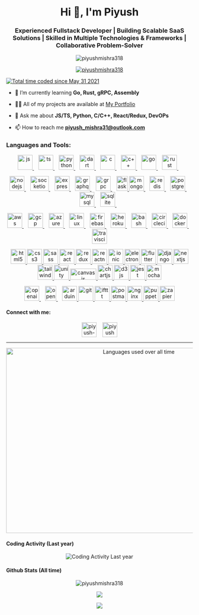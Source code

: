 
<h1 align="center">Hi 👋, I'm Piyush</h1>
<h3 align="center">Experienced Fullstack Developer | Building Scalable SaaS Solutions | Skilled in Multiple Technologies & Frameworks | Collaborative Problem-Solver</h3>
<p align="center">  <img  src="https://komarev.com/ghpvc/?username=piyushmishra318&color=0e75b6&style=for-the-badge"  alt="piyushmishra318"  />   </p>
<p align="center">  <a  href="https://github.com/ryo-ma/github-profile-trophy"><img  src="https://github-profile-trophy.vercel.app/?username=piyushmishra318&row=2&column=4&theme=nord&margin-w=15&margin-h=15"  alt="piyushmishra318"  /></a>  </p>

<a href="https://wakatime.com/@1126c104-125d-4c52-840c-530d4fb4215e" title="Total time coded since May 31 2021"><img src="https://wakatime.com/badge/user/1126c104-125d-4c52-840c-530d4fb4215e.svg" align="center" alt="Total time coded since May 31 2021" /></a>
- 🌱 I’m currently learning **Go, Rust, gRPC, Assembly**

- 👨‍💻 All of my projects are available at [My Portfolio](https://piyushmishra.vercel.app/)

- 💬 Ask me about **JS/TS, Python, C/C++, React/Redux, DevOPs**

- 📫 How to reach me **piyush_mishra31@outlook.com**

<h3 align="left">Languages and Tools:</h3>
<p align="center" class="highlighted-paragraph">
<a  href="https://www.javascript.com"  target="_blank"  rel="noreferrer">  <img  src="https://cdn.iconscout.com/icon/free/png-512/free-javascript-1-225993.png?f=webp&w=256"  alt="js"  width="40"  height="40"/>  </a>&nbsp;&nbsp;
<a  href="https://www.typescript.com"  target="_blank"  rel="noreferrer">  <img  src="https://cdn.iconscout.com/icon/free/png-512/free-typescript-1174965.png?f=webp&w=256"  alt="ts"  width="40"  height="40"/>  </a>&nbsp;&nbsp;
<a  href="https://www.python.com"  target="_blank"  rel="noreferrer">  <img  src="https://cdn.iconscout.com/icon/free/png-512/free-python-2-226051.png?f=webp&w=256"  alt="python"  width="40"  height="40"/>  </a>&nbsp;&nbsp;
<a  href="https://dart.dev"  target="_blank"  rel="noreferrer">  <img  src="https://upload.wikimedia.org/wikipedia/commons/thumb/7/7e/Dart-logo.png/600px-Dart-logo.png"  alt="dart"  width="40"  height="40"/>  </a>&nbsp;&nbsp;
<a  href="https://www.cprogramming.com"  target="_blank"  rel="noreferrer">  <img  src="https://cdn.iconscout.com/icon/free/png-512/free-c-57-1175191.png?f=webp&w=256"  alt="c"  width="40"  height="40"/>  </a>&nbsp;&nbsp;
<a  href="https://cplusplus.com"  target="_blank"  rel="noreferrer">  <img  src="https://cdn.iconscout.com/icon/free/png-512/free-c-4-226082.png?f=webp&w=256"  alt="c++"  width="40"  height="40"/>  </a>&nbsp;&nbsp;
<a  href="https://go.dev"  target="_blank"  rel="noreferrer">  <img  src="https://cdn.iconscout.com/icon/free/png-512/free-go-77-1175166.png?f=webp&w=256"  alt="go"  width="40"  height="40"/>  </a>&nbsp;&nbsp;
<a  href="https://rust-lang.org"  target="_blank"  rel="noreferrer">  <img  src="https://cdn.iconscout.com/icon/free/png-512/free-rust-3627930-3029156.png?f=webp&w=256"  alt="rust"  width="40"  height="40"/>  </a>&nbsp;&nbsp;
</p>
<p align="center">
<a  href="https://nodejs.org/en"  target="_blank"  rel="noreferrer">  <img  src="https://cdn.iconscout.com/icon/free/png-512/free-nodejs-2-226035.png?f=webp&w=256"  alt="nodejs"  width="40"  height="40"/>  </a>&nbsp;&nbsp;
<a  href="https://socket.io"  target="_blank"  rel="noreferrer">  <img  src="https://logowik.com/content/uploads/images/socket-io3232.logowik.com.webp"  alt="socketio"  width="50"  height="40"/>  </a>&nbsp;&nbsp;
<a  href="https://expressjs.com"  target="_blank"  rel="noreferrer">  <img  src="https://w7.pngwing.com/pngs/925/447/png-transparent-express-js-node-js-javascript-mongodb-node-js-text-trademark-logo.png"  alt="express"  width="40"  height="40"/>  </a>&nbsp;&nbsp;
<a  href="https://graphql.org"  target="_blank"  rel="noreferrer">  <img  src="https://cdn.iconscout.com/icon/free/png-512/free-graphql-3521468-2944912.png?f=webp&w=256"  alt="graphql"  width="40"  height="40"/>  </a>&nbsp;&nbsp;
<a  href="https://grpc.io"  target="_blank"  rel="noreferrer">  <img  src="https://cdn.changelog.com/uploads/icons/topics/7r9/icon_large.png?v=63837473851"  alt="grpc"  width="40"  height="40"/>  </a>&nbsp;&nbsp;
<a  href="https://flask.palletsprojects.com/"  target="_blank"  rel="noreferrer">  <img  src="https://www.pngitem.com/pimgs/m/159-1595977_flask-python-logo-hd-png-download.png"  alt="flask"  width="30"  height="40"/>  </a> 
<a  href="https://mongodb.org"  target="_blank"  rel="noreferrer">  <img  src="https://cdn.iconscout.com/icon/free/png-512/free-mongodb-3-1175138.png?f=webp&w=256"  alt="mongodb"  width="40"  height="40"/>  </a>&nbsp;&nbsp;
<a  href="https://redis.com"  target="_blank"  rel="noreferrer">  <img  src="https://cdn.iconscout.com/icon/free/png-512/free-redis-3-1175053.png?f=webp&w=256"  alt="redis"  width="40"  height="40"/>  </a>&nbsp;&nbsp;
<a  href="https://www.postgresql.org"  target="_blank"  rel="noreferrer">  <img  src="https://cdn.iconscout.com/icon/free/png-512/free-postgresql-9-1175120.png?f=webp&w=256"  alt="postgres"  width="40"  height="40"/>  </a>&nbsp;&nbsp;
<a  href="https://www.mysql.com"  target="_blank"  rel="noreferrer">  <img  src="https://cdn.iconscout.com/icon/free/png-512/free-mysql-21-1174941.png?f=webp&w=256"  alt="mysql"  width="40"  height="40"/>  </a>&nbsp;&nbsp;
<a  href="https://www.sqlite.org/index.html"  target="_blank"  rel="noreferrer">  <img  src="https://www.vectorlogo.zone/logos/sqlite/sqlite-icon.svg"  alt="sqlite"  width="40"  height="40"/>  </a>&nbsp;&nbsp;
</p>
<p align="center">
 <a  href="https://aws.amazon.com"  target="_blank"  rel="noreferrer">  <img  src="https://cdn.iconscout.com/icon/premium/png-512-thumb/aws-5363099-4488889.png?f=webp&w=256"  alt="aws"  width="40"  height="40"/>  </a>&nbsp;&nbsp;
 <a  href="https://cloud.google.com/free/"  target="_blank"  rel="noreferrer">  <img  src="https://cdn.iconscout.com/icon/free/png-512/free-google-cloud-2038785-1721675.png?f=webp&w=256"  alt="gcp"  width="40"  height="40"/>  </a>&nbsp;&nbsp;
 <a  href="https://azure.microsoft.com/en-in/free/"  target="_blank"  rel="noreferrer">  <img  src="https://cdn.iconscout.com/icon/free/png-512/free-azure-1868965-1583129.png?f=webp&w=256"  alt="azure"  width="40"  height="40"/>  </a>&nbsp;&nbsp;
 <a  href="https://www.linux.org"  target="_blank"  rel="noreferrer">  <img  src="https://cdn.iconscout.com/icon/free/png-512/free-linux-21-1174928.png?f=webp&w=256"  alt="linux"  width="40"  height="40"/>  </a>&nbsp;&nbsp;
  <a  href="https://firebase.google.com"  target="_blank"  rel="noreferrer">  <img  src="https://cdn.iconscout.com/icon/free/png-512/free-firebase-3521427-2944871.png?f=webp&w=256"  alt="firebase"  width="40"  height="40"/>  </a>&nbsp;&nbsp;
 <a  href="https://heroku.com"  target="_blank"  rel="noreferrer">  <img  src="https://cdn.iconscout.com/icon/free/png-512/free-heroku-9-1175212.png?f=webp&w=256"  alt="heroku"  width="40"  height="40"/>  </a>&nbsp;&nbsp;
 <a  href="https://www.gnu.org/software/bash/"  target="_blank"  rel="noreferrer">  <img  src="https://cdn.iconscout.com/icon/free/png-512/free-bash-shell-script-7855733-6374566.png?f=webp&w=256"  alt="bash"  width="40"  height="40"/>  </a>&nbsp;&nbsp;
 <a  href="https://circleci.com"  target="_blank"  rel="noreferrer">  <img  src="https://cdn.iconscout.com/icon/free/png-512/free-circleci-3771993-3151083.png?f=webp&w=256"  alt="circleci"  width="40"  height="40"/>  </a> &nbsp;&nbsp;
 <a  href="https://www.docker.com/"  target="_blank"  rel="noreferrer">  <img  src="https://cdn.iconscout.com/icon/free/png-512/free-docker-226091.png?f=webp&w=256"  alt="docker"  width="40"  height="40"/>  </a> &nbsp;&nbsp;
  <a  href="https://travis-ci.org"  target="_blank"  rel="noreferrer">  <img  src="https://www.vectorlogo.zone/logos/travis-ci/travis-ci-icon.svg"  alt="travisci"  width="40"  height="40"/>  </a>
 </p>
<p align="center">
 <a  href="https://www.w3.org/html/"  target="_blank"  rel="noreferrer">  <img  src="https://cdn.iconscout.com/icon/free/png-512/free-html-3628838-3030115.png?f=webp&w=256"  alt="html5"  width="40"  height="40"/>  </a>
<a  href="https://www.w3schools.com/css/"  target="_blank"  rel="noreferrer">  <img  src="https://cdn.iconscout.com/icon/free/png-512/free-css3-11-1175239.png?f=webp&w=256"  alt="css3"  width="40"  height="40"/>  </a>
 <a  href="https://sass-lang.com"  target="_blank"  rel="noreferrer">  <img  src="https://cdn.iconscout.com/icon/free/png-512/free-sass-226054.png?f=webp&w=256"  alt="sass"  width="40"  height="40"/>  </a>
 <a  href="https://reactjs.org/"  target="_blank"  rel="noreferrer">  <img  src="https://cdn.iconscout.com/icon/free/png-512/free-react-1-282599.png?f=webp&w=256"  alt="react"  width="40"  height="40"/>  </a>
  <a  href="https://redux.js.org"  target="_blank"  rel="noreferrer">  <img  src="https://cdn.iconscout.com/icon/free/png-512/free-redux-283024.png?f=webp&w=256"  alt="redux"  width="40"  height="40"/>  </a>   
    <a  href="https://reactnative.dev/"  target="_blank"  rel="noreferrer">  <img  src="https://reactnative.dev/img/header_logo.svg"  alt="reactnative"  width="40"  height="40"/>  </a>
 <a  href="https://ionicframework.com"  target="_blank"  rel="noreferrer">  <img  src="https://upload.wikimedia.org/wikipedia/commons/d/d1/Ionic_Logo.svg"  alt="ionic"  width="40"  height="40"/>  </a>
 <a  href="https://www.electronjs.org"  target="_blank"  rel="noreferrer">  <img  src="https://cdn.iconscout.com/icon/free/png-512/free-electron-67-1175035.png?f=webp&w=256"  alt="electron"  width="40"  height="40"/>  </a>
 <a  href="https://flutter.dev"  target="_blank"  rel="noreferrer">  <img  src="https://www.vectorlogo.zone/logos/flutterio/flutterio-icon.svg"  alt="flutter"  width="40"  height="40"/>  </a>
<a  href="https://www.djangoproject.com/"  target="_blank"  rel="noreferrer">  <img  src="https://cdn.worldvectorlogo.com/logos/django.svg"  alt="django"  width="40"  height="40"/>  </a> 
<a  href="https://nextjs.org/"  target="_blank"  rel="noreferrer">  <img  src="https://cdn.worldvectorlogo.com/logos/nextjs-2.svg"  alt="nextjs"  width="40"  height="40"/>  </a>
  <a  href="https://tailwindcss.com/"  target="_blank"  rel="noreferrer">  <img  src="https://www.vectorlogo.zone/logos/tailwindcss/tailwindcss-icon.svg"  alt="tailwind"  width="40"  height="40"/>  </a>   <a  href="https://unity.com/"  target="_blank"  rel="noreferrer">  <img  src="https://cdn.iconscout.com/icon/premium/png-512-thumb/unity-5363137-4488926.png?f=webp&w=256"  alt="unity"  width="40"  height="40"/>  </a>
<a  href="https://canvasjs.com"  target="_blank"  rel="noreferrer">  <img  src="https://static.javatpoint.com/javascriptpages/images/canvasjs.png"  alt="canvasjs"  width="70"  height="30"/>  </a>  <a  href="https://www.chartjs.org"  target="_blank"  rel="noreferrer">  <img  src="https://www.chartjs.org/media/logo-title.svg"  alt="chartjs"  width="40"  height="40"/>  </a>
<a  href="https://d3js.org/"  target="_blank"  rel="noreferrer">  <img  src="https://d3js.org/logo.svg"  alt="d3js"  width="40"  height="40"/>  </a> 
<a  href="https://jestjs.io"  target="_blank"  rel="noreferrer">  <img  src="https://www.vectorlogo.zone/logos/jestjsio/jestjsio-icon.svg"  alt="jest"  width="40"  height="40"/>  </a>
<a  href="https://mochajs.org"  target="_blank"  rel="noreferrer">  <img  src="https://www.vectorlogo.zone/logos/mochajs/mochajs-icon.svg"  alt="mocha"  width="40"  height="40"/>  </a>
</p>
<p align="center">
<a  href="https://openai.com"  target="_blank"  rel="noreferrer">  <img  src="https://cdn.iconscout.com/icon/free/png-512/free-openai-9132675-7416904.png?f=webp&w=256"  alt="openai"  width="40"  height="40"/>  </a>&nbsp;&nbsp;
<a  href="https://opencv.org"  target="_blank"  rel="noreferrer">  <img  src="https://opencv.b-cdn.net/wp-content/uploads/2020/07/OpenCV_logo_black-2.png"  alt="opencv"  width="30"  height="40"/>  </a>&nbsp;&nbsp;
<a  href="https://www.arduino.cc/"  target="_blank"  rel="noreferrer">  <img  src="https://cdn.worldvectorlogo.com/logos/arduino-1.svg"  alt="arduino"  width="40"  height="40"/>  </a>  
<a  href="https://git-scm.com/"  target="_blank"  rel="noreferrer">  <img  src="https://www.vectorlogo.zone/logos/git-scm/git-scm-icon.svg"  alt="git"  width="40"  height="40"/>  </a>  
<a  href="https://ifttt.com/"  target="_blank"  rel="noreferrer">  <img  src="https://www.vectorlogo.zone/logos/ifttt/ifttt-ar21.svg"  alt="ifttt"  width="40"  height="40"/>  </a>  
 <a  href="https://postman.com"  target="_blank"  rel="noreferrer">  <img  src="https://www.vectorlogo.zone/logos/getpostman/getpostman-icon.svg"  alt="postman"  width="40"  height="40"/>  </a>  
  <a  href="https://www.nginx.com"  target="_blank"  rel="noreferrer">  <img  src="https://cdn.iconscout.com/icon/free/png-512/free-nginx-4-1174926.png?f=webp&w=256"  alt="nginx"  width="40"  height="40"/>  </a>  <a  href="https://github.com/puppeteer/puppeteer"  target="_blank"  rel="noreferrer">  <img  src="https://www.vectorlogo.zone/logos/pptrdev/pptrdev-official.svg"  alt="puppeteer"  width="40"  height="40"/>  </a> 
    <a  href="https://zapier.com"  target="_blank"  rel="noreferrer">  <img  src="https://www.vectorlogo.zone/logos/zapier/zapier-icon.svg"  alt="zapier"  width="40"  height="40"/>  </a>
</p>

<h4 align="left">Connect with me:</h4>
<p align="center">
<a  href="https://linkedin.com/in/piyush-mishra31"  target="_blank"><img align="center"  src="https://cdn.iconscout.com/icon/free/png-512/free-linkedin-189-721962.png?f=webp&w=256"  alt="piyush-mishra31"  height="40"  width="40"  /></a>&nbsp;&nbsp;&nbsp;
<a  href="https://www.leetcode.com/piyushmishra318"  target="_blank"><img align="center"  src="https://cdn.iconscout.com/icon/free/png-256/free-leetcode-3629476-3031539.png?f=webp"  alt="piyushmishra318"  height="40"  width="40"  /></a>
</p>
</div>

<hr/>
   
<p align="center">
<picture>
<source media="(prefers-color-scheme: dark)" srcset="https://wakatime.com/share/@piyushmishra/68efe320-b7cf-44ad-86cb-2b2fd7dc0a48.svg"> <img width="700" height="500" alt="Languages used over all time" src="https://wakatime.com/share/@piyushmishra/94bc0099-c108-41a1-a89f-46af7fcdf078.svg"> </picture>
</p>
<h4>Coding Activity (Last year)</h4>
<p align="center">
<picture> <source media="(prefers-color-scheme: dark)" srcset="https://wakatime.com/share/@piyushmishra/39b90e7e-f50a-4d17-8c25-1dca6e7d37fc.svg"> <img alt="Coding Activity Last year" src="https://wakatime.com/share/@piyushmishra/88824ea2-c74c-4e22-81dc-ebfc532a2e9c.svg"> </picture>
</p>

<h4>Github Stats (All time)</h4>
<p align="center">
<img src="https://github-readme-stats-two-jade-34.vercel.app/api?username=piyushmishra318&show_icons=true&theme=tokyonight&locale=en&hide_border=true&show=reviews,prs_merged,prs_merged_percentage&card_width=700"  alt="piyushmishra318"  />
 </p>
<p align="center">
<img src="https://github-readme-streak-stats.herokuapp.com?user=piyushmishra318&theme=tokyonight&hide_border=true&card_width=700)](https://git.io/streak-stats"  />
</p>

<p align="center">
<img src="https://leetcard.jacoblin.cool/piyushmishra318?theme=nord&font=Ubuntu"  />
</p>
